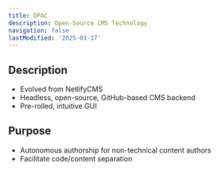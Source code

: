 ```yaml
---
title: DPAC
description: Open-Source CMS Technology
navigation: false
lastModified: '2025-03-17'
---
```


## Description

- Evolved from NetlifyCMS
- Headless, open-source, GitHub-based CMS backend
- Pre-rolled, intuitive GUI

## Purpose

- Autonomous authorship for non-technical content authors
- Facilitate code/content separation
